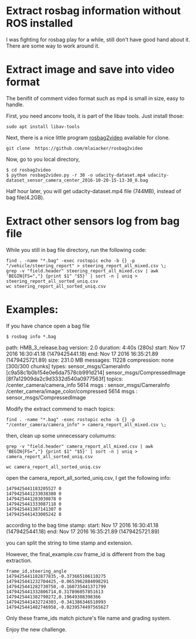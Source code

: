 # Extract rosbag information without ROS installed 

I was fighting for rosbag play for a while, still don't have good hand about it. There are some way to work around it. 

# Extract image and save into video format

The benifit of comment video format such as mp4 is small in size, easy to handle. 

First, you need anconv tools, it is part of the libav tools. Just install those:
```
sudo apt install libav-tools
```
Next, there is a nice little program [rosbag2video](https://github.com/mlaiacker/rosbag2video) available for clone. 
```
git clone  https://github.com/mlaiacker/rosbag2video
```
Now, go to you local directory, 
```
$ cd rosbag2video
$ python rosbag2video.py -r 30 -o udacity-dataset.mp4 udacity-dataset_sensor_camera_center_2016-10-20-15-13-30_0.bag
```
Half hour later, you will get udacity-dataset.mp4 file (744MB), instead of bag file(4.2GB). 

# Extract other sensors log from bag file

While you still in bag file directory, run the following code:
```
find . -name "*.bag" -exec rostopic echo -b {} -p "/vehicle/steering_report" > steering_report_all_mixed.csv \;
grep -v "field.header" steering_report_all_mixed.csv | awk 'BEGIN{FS=","} {print $1" "$5}' | sort -n | uniq > steering_report_all_sorted_uniq.csv
wc steering_report_all_sorted_uniq.csv
```

# Examples:
If you have chance open a bag file
```
$ rosbag info *.bag
```
path:        HMB_3_release.bag
version:     2.0
duration:    4:40s (280s)
start:       Nov 17 2016 16:30:41.18 (1479425441.18)
end:         Nov 17 2016 16:35:21.89 (1479425721.89)
size:        231.0 MB
messages:    11228
compression: none [300/300 chunks]
types:       sensor_msgs/CameraInfo      [c9a58c1b0b154e0e6da7578cb991d214]
             sensor_msgs/CompressedImage [8f7a12909da2c9d3332d540a0977563f]
topics:      /center_camera/camera_info              5614 msgs    : sensor_msgs/CameraInfo     
             /center_camera/image_color/compressed   5614 msgs    : sensor_msgs/CompressedImage

Modify the extract commend to mach topics: 
```
find . -name "*.bag" -exec rostopic echo -b {} -p "/center_camera/camera_info" > camera_report_all_mixed.csv \;
```
then, clean up some unnecessary columums:
```
grep -v "field.header" camera_report_all_mixed.csv | awk 'BEGIN{FS=","} {print $1" "$5}' | sort -n | uniq > camera_report_all_sorted_uniq.csv
```
```
wc camera_report_all_sorted_uniq.csv
```
open the camera_report_all_sorted_uniq.csv, I get the following info:
```
1479425441183205527 0
1479425441233038380 0
1479425441283030878 0
1479425441333087118 0
1479425441387141307 0
1479425441433005242 0
```
according to the bag time stamp:
start:       Nov 17 2016 16:30:41.18 (1479425441.18)
end:         Nov 17 2016 16:35:21.89 (1479425721.89)

you can split the string to time stamp and extension. 

However, the final_example.csv frame_id is different from the bag extraction. 
```
frame_id,steering_angle
1479425441182877835,-0.373665106110275
1479425441232704425,-0.0653962884098291
1479425441282730750,-0.160735441371799
1479425441332806714,0.317896057851613
1479425441382790272,0.19649308398366
1479425441432724303,-0.341386346518993
1479425441482746958,-0.0239574497565627
```
Only these frame_ids match picture's file name and grading system. 

Enjoy the new challenge. 





